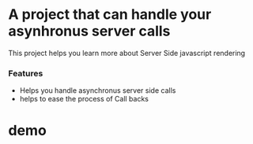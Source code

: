 # A project that can handle your asynhronus server calls

This project helps you learn more about Server Side javascript rendering

### Features
- Helps you handle asynchronus server side calls
- helps to ease the process of Call backs
# demo
